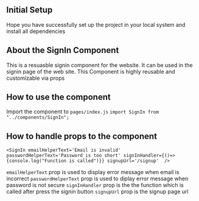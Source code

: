 ## Initial Setup

Hope you have successfully set up the project in your local system and install all dependencies

## About the SignIn Component

This is a resuasble signin component for the website. It can be used in the signin page of the web site. This Component is highly reusable and customizable via props

## How to use the component

Import the component to `pages/index.js`
`import SignIn from "../components/SignIn";`

## How to handle props to the component

```
<SignIn emailHelperText='Email is invalid' passwordHelperText='Password is too short' signInHandler={()=>{console.log("Function is called")}} signupUrl='/signup'  />
```

`emailHelperText` prop is used to display error message when email is incorrect
`passwordHelperText` prop is used to diplay error message when password is not secure
`signInHandler` prop is the the function which is called after press the signin button
`signupUrl` prop is the signup page url
